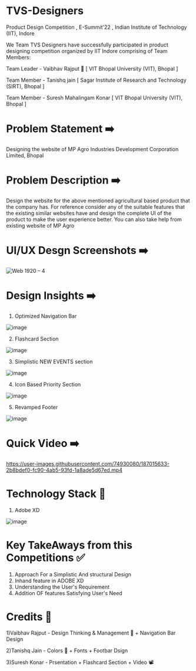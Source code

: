 # TVS-Designers 

Product Design Competition , E-Summit'22 , Indian Institute of Technology (IIT), Indore

We Team TVS Designers have successfully participated in product designing competition organized by IIT Indore comprising of Team Members:

Team Leader - Vaibhav Rajput 👑          [ VIT Bhopal University (VIT), Bhopal ]

Team Member - Tanishq jain               [ Sagar Institute of Research and Technology (SIRT), Bhopal ]

Team Member - Suresh Mahalingam Konar    [ VIT Bhopal University (VIT), Bhopal ]

# Problem Statement ➡️

Designing the website of MP Agro Industries Development Corporation Limited, Bhopal 

# Problem Description ➡️

Design the website for the above mentioned agricultural based product that the company has. For reference consider any of the suitable features that the          existing similar websites have and design the complete UI of the product to make the user experience better. You can also take help from existing website of MP Agro
                      
# UI/UX Desgn Screenshots ➡️

![Web 1920 – 4](https://user-images.githubusercontent.com/74930080/187014628-907c5149-2779-4646-8bb4-7aeb5840b659.png)

# Design Insights ➡️

1) Optimized Navigation Bar

![image](https://user-images.githubusercontent.com/74930080/187014755-8b9face4-598c-4df6-88f7-597b2dbf1c90.png)


2) Flashcard Section

![image](https://user-images.githubusercontent.com/74930080/187014787-533578cd-511e-4e58-b8cc-2275516d8844.png)


3) Simplistic NEW EVENTS section

![image](https://user-images.githubusercontent.com/74930080/187014796-db54fe5d-fe48-490a-8025-6138328e8929.png)


4) Icon Based Priority Section

![image](https://user-images.githubusercontent.com/74930080/187014823-455a74ad-08c6-4cdd-8eb5-db7dc1c73145.png)

5) Revamped Footer 

![image](https://user-images.githubusercontent.com/74930080/187014827-79c457d3-9218-4485-8f1e-665ff82b7741.png)

# Quick Video ➡️

https://user-images.githubusercontent.com/74930080/187015633-2b8bdef0-fc90-4ab5-93fd-1a8ade5d67ed.mp4

# Technology Stack 📝

1) Adobe XD

![image](https://user-images.githubusercontent.com/74930080/188194399-b6467343-adbc-49b7-9b05-0766a991eac5.png)


# Key TakeAways from this Competitions ✅

1) Approach For a Simplistic And structural Design 
2) Inhand feature in ADOBE XD
3) Understanding the User's Requirement 
4) Addition OF features Satisfying User's Need

# Credits 🏅

1)Vaibhav Rajput - Design Thinking & Management 🤔 + Navigation Bar Design

2)Tanishq Jain - Colors 🎨 + Fonts + Footbar Dsign

3)Suresh Konar - Prsentation + Flashcard Section + Video 📽️


